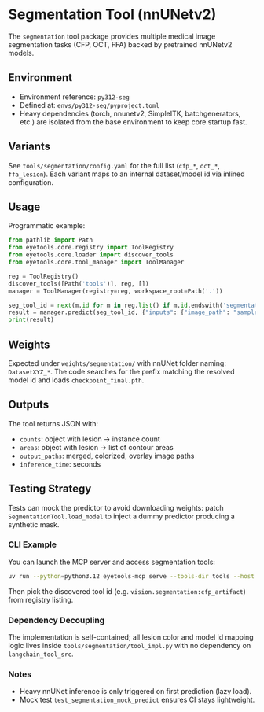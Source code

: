 # Segmentation Tool (nnUNetv2)

The `segmentation` tool package provides multiple medical image segmentation tasks (CFP, OCT, FFA) backed by pretrained nnUNetv2 models.

## Environment
- Environment reference: `py312-seg`
- Defined at: `envs/py312-seg/pyproject.toml`
- Heavy dependencies (torch, nnunetv2, SimpleITK, batchgenerators, etc.) are isolated from the base environment to keep core startup fast.

## Variants
See `tools/segmentation/config.yaml` for the full list (`cfp_*`, `oct_*`, `ffa_lesion`). Each variant maps to an internal dataset/model id via inlined configuration.

## Usage
Programmatic example:
```python
from pathlib import Path
from eyetools.core.registry import ToolRegistry
from eyetools.core.loader import discover_tools
from eyetools.core.tool_manager import ToolManager

reg = ToolRegistry()
discover_tools([Path('tools')], reg, [])
manager = ToolManager(registry=reg, workspace_root=Path('.'))

seg_tool_id = next(m.id for m in reg.list() if m.id.endswith('segmentation:cfp_DR'))
result = manager.predict(seg_tool_id, {"inputs": {"image_path": "sample.jpg"}})
print(result)
```

## Weights
Expected under `weights/segmentation/` with nnUNet folder naming: `DatasetXYZ_*`. The code searches for the prefix matching the resolved model id and loads `checkpoint_final.pth`.

## Outputs
The tool returns JSON with:
- `counts`: object with lesion -> instance count
- `areas`: object with lesion -> list of contour areas
- `output_paths`: merged, colorized, overlay image paths
- `inference_time`: seconds

## Testing Strategy
Tests can mock the predictor to avoid downloading weights: patch `SegmentationTool.load_model` to inject a dummy predictor producing a synthetic mask.

### CLI Example
You can launch the MCP server and access segmentation tools:
```bash
uv run --python=python3.12 eyetools-mcp serve --tools-dir tools --host 0.0.0.0 --port 8000
```
Then pick the discovered tool id (e.g. `vision.segmentation:cfp_artifact`) from registry listing.

### Dependency Decoupling
The implementation is self-contained; all lesion color and model id mapping logic lives inside `tools/segmentation/tool_impl.py` with no dependency on `langchain_tool_src`.

### Notes
- Heavy nnUNet inference is only triggered on first prediction (lazy load).
- Mock test `test_segmentation_mock_predict` ensures CI stays lightweight.

